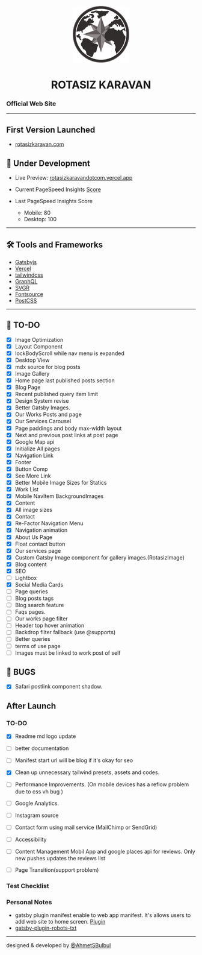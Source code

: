 <p align="center">
  <a href="https://rotasizkaravandotcom.vercel.app/">
    <img alt="Rotasiz Karavan" src="https://raw.githubusercontent.com/AhmetSBulbul/rotasizkaravandotcom/main/src/images/brand/icon-black.png" width="150" />
  </a>
</p>
<h1 align="center">
  ROTASIZ KARAVAN
</h1>

### Official Web Site

---

## First Version Launched

- [rotasizkaravan.com](https://rotasizkaravan.com)

## 🚀 Under Development

- Live Preview: [rotasizkaravandotcom.vercel.app](https://rotasizkaravandotcom.vercel.app/)

- Current PageSpeed Insights [Score](https://developers.google.com/speed/pagespeed/insights/?hl=tr&url=https%3A%2F%2Frotasizkaravandotcom.vercel.app%2F&tab=desktop)

- Last PageSpeed Insights Score
  - Mobile: 80 
  - Desktop: 100

---

## 🛠 Tools and Frameworks

- [Gatsbyjs](https://www.gatsbyjs.com/)
- [Vercel](https://vercel.com/)
- [tailwindcss](https://tailwindcss.com/)
- [GraphQL](https://graphql.org/)
- [SVGR](https://react-svgr.com/)
- [Fontsource](https://fontsource.org/)
- [PostCSS](https://postcss.org/)

---

## 📝 TO-DO 

- [x] Image Optimization
- [x] Layout Component
- [x] lockBodyScroll while nav menu is expanded
- [x] Desktop View
- [x] mdx source for blog posts
- [x] Image Gallery
- [x] Home page last published posts section
- [x] Blog Page
- [x] Recent published query item limit
- [x] Design System revise
- [x] Better Gatsby Images.
- [x] Our Works Posts and page
- [x] Our Services Carousel
- [x] Page paddings and body max-width layout
- [x] Next and previous post links at post page
- [x] Google Map api
- [x] Initialize All pages
- [x] Navigation Link
- [x] Footer
- [x] Button Comp
- [x] See More Link
- [x] Better Mobile Image Sizes for Statics
- [x] Work List
- [x] Mobile NavItem BackgroundImages
- [x] Content
- [x] All image sizes
- [x] Contact
- [x] Re-Factor Navigation Menu
- [x] Navigation animation
- [x] About Us Page 
- [x] Float contact button
- [x] Our services page
- [x] Custom Gatsby Image component for gallery images.(RotasizImage)
- [x] Blog content
- [x] SEO
- [ ] Lightbox
- [x] Social Media Cards
- [ ] Page queries
- [ ] Blog posts tags
- [ ] Blog search feature
- [ ] Faqs pages.
- [ ] Our works page filter
- [ ] Header top hover animation
- [ ] Backdrop filter fallback (use @supports)
- [ ] Better queries
- [ ] terms of use page
- [ ] Images must be linked to work post of self

## 🐞 BUGS

- [x] Safari postlink component shadow.


## After Launch

### TO-DO


- [x] Readme md logo update
- [ ] better documentation
- [ ] Manifest start url will be blog if it's okay for seo
- [x] Clean up unnecessary tailwind presets, assets and codes.
- [ ] Performance Improvements. (On mobile devices has a reflow problem due to css vh bug )
- [ ] Google Analytics.
- [ ] Instagram source
- [ ] Contact form using mail service (MailChimp or SendGrid)
- [ ] Accessibility

- [ ] Content Management Mobil App and google places api for reviews. Only new pushes updates the reviews list
- [ ] Page Transition(support problem)


### Test Checklist


### Personal Notes

- gatsby plugin manifest enable to web app manifest. It's allows users to add web site to home screen. [Plugin](https://www.gatsbyjs.com/plugins/gatsby-plugin-manifest)
- [gatsby-plugin-robots-txt](https://www.gatsbyjs.com/plugins/gatsby-plugin-robots-txt/?=Robots.txt)


---

designed & developed by [@AhmetSBulbul](https://ahmetsafabulbul.com/)
